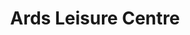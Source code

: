 ---
title: "Ards Leisure Centre"
address: "64-70, William St, Newtownards, Co. Down BT23 4EJ"
tel: "028 9181 2837"
county: "Down"
category: "Bowling"
type: "Content"
lat: "054.5908480000"
lng: "-005.9399400000"
---